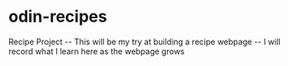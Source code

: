 # odin-recipes
Recipe Project 
-- This will be my try at building a recipe webpage
-- I will record what I learn here as the webpage grows